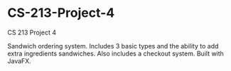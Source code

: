 # CS-213-Project-4
CS 213 Project 4

Sandwich ordering system. Includes 3 basic types and the ability to add extra ingredients sandwiches. Also includes a checkout system. Built with JavaFX.
